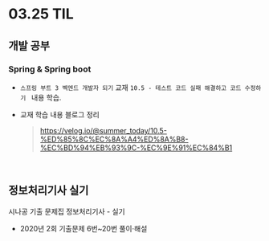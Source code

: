 <h1> 03.25 TIL </h1>

## 개발 공부
###  Spring & Spring boot
  - `스프링 부트 3 벡엔드 개발자 되기` 교재 `10.5 - 테스트 코드 실패 해결하고 코드 수정하기 ` 내용 학습.

  - 교재 학습 내용 블로그 정리 
     > https://velog.io/@summer_today/10.5-%ED%85%8C%EC%8A%A4%ED%8A%B8-%EC%BD%94%EB%93%9C-%EC%9E%91%EC%84%B1

<br>

## 정보처리기사 실기

시나공 기출 문제집 정보처리기사 - 실기 
  - 2020년 2회 기출문제 6번~20번 풀이·해설
